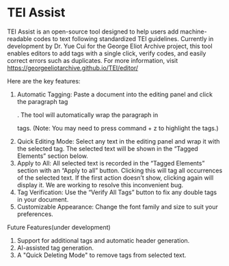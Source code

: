 # TEI Assist
TEI Assist is an open-source tool designed to help users add machine-readable codes to text following standardized TEI guidelines. Currently in development by Dr. Yue Cui for the George Eliot Archive project, this tool enables editors to add tags with a single click, verify codes, and easily correct errors such as duplicates.
For more information, visit https://georgeeliotarchive.github.io/TEI/editor/

Here are the key features: 
1. Automatic Tagging: Paste a document into the editing panel and click the paragraph tag <p> . The tool will automatically wrap the paragraph in <p> tags. (Note: You may need to press command + z to highlight the tags.)
2. Quick Editing Mode: Select any text in the editing panel and wrap it with the selected tag. The selected text will be shown in the “Tagged Elements” section below. 
3. Apply to All: All selected text is recorded in the “Tagged Elements” section with an “Apply to all” button. Clicking this will tag all occurrences of the selected text. If the first action doesn’t show, clicking again will display it. We are working to resolve this inconvenient bug.
4. Tag Verification: Use the “Verify All Tags” button to fix any double tags in your document.
5. Customizable Appearance: Change the font family and size to suit your preferences.

Future Features(under development)
1. Support for additional tags and automatic header generation.
2. AI-assisted tag generation.
3. A "Quick Deleting Mode" to remove tags from selected text.
